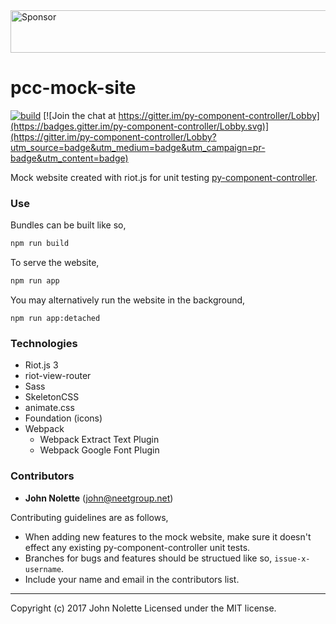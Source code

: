 <a target='_blank' rel='nofollow' href='https://app.codesponsor.io/link/ymhxqZ47jLBFuVrU2iywqLGC/neetjn/pcc-mock-site'>
  <img alt='Sponsor' width='888' height='68' src='https://app.codesponsor.io/embed/ymhxqZ47jLBFuVrU2iywqLGC/neetjn/pcc-mock-site.svg' />
</a>

# pcc-mock-site

[![build](https://travis-ci.org/neetjn/pcc-mock-site.svg?branch=master)](https://travis-ci.org/neetjn/pcc-mock-site)
[![Join the chat at https://gitter.im/py-component-controller/Lobby](https://badges.gitter.im/py-component-controller/Lobby.svg)](https://gitter.im/py-component-controller/Lobby?utm_source=badge&utm_medium=badge&utm_campaign=pr-badge&utm_content=badge)

Mock website created with riot.js for unit testing [py-component-controller](https://github.com/neetjn/py-component-controller).

### Use

Bundles can be built like so,

```bash
npm run build
``` 

To serve the website,

```bash
npm run app
```

You may alternatively run the website in the background,

```
npm run app:detached
```

### Technologies
* Riot.js 3
* riot-view-router
* Sass
* SkeletonCSS
* animate.css
* Foundation (icons)
* Webpack
  * Webpack Extract Text Plugin
  * Webpack Google Font Plugin

### Contributors

* **John Nolette** (john@neetgroup.net)

Contributing guidelines are as follows,

* When adding new features to the mock website, make sure it doesn't effect any existing py-component-controller unit tests.
* Branches for bugs and features should be structued like so, `issue-x-username`.
* Include your name and email in the contributors list.

---
Copyright (c) 2017 John Nolette Licensed under the MIT license.
